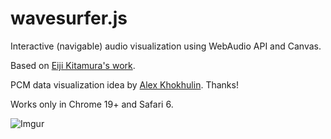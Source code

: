 wavesurfer.js
=============

Interactive (navigable) audio visualization using WebAudio API and Canvas.

Based on [Eiji Kitamura's work](https://github.com/agektmr/AudioStreamer).

PCM data visualization idea by [Alex Khokhulin](https://github.com/xoxulin). Thanks!

Works only in Chrome 19+ and Safari 6.

![Imgur](http://i.imgur.com/vG4FF.png)